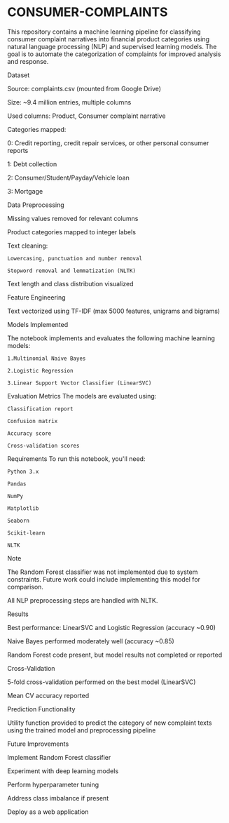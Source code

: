# CONSUMER-COMPLAINTS
This repository contains a machine learning pipeline for classifying consumer complaint narratives into financial product categories using natural language processing (NLP) and supervised learning models. The goal is to automate the categorization of complaints for improved analysis and response.

Dataset

  Source: complaints.csv (mounted from Google Drive)
  
  Size: ~9.4 million entries, multiple columns
  
  Used columns: Product, Consumer complaint narrative
  
Categories mapped:

  0: Credit reporting, credit repair services, or other personal consumer reports
  
  1: Debt collection
  
  2: Consumer/Student/Payday/Vehicle loan
  
  3: Mortgage

Data Preprocessing

  Missing values removed for relevant columns
  
  Product categories mapped to integer labels
  
  Text cleaning:
  
    Lowercasing, punctuation and number removal
    
    Stopword removal and lemmatization (NLTK)
  
  Text length and class distribution visualized

Feature Engineering

  Text vectorized using TF-IDF (max 5000 features, unigrams and bigrams)

Models Implemented

  The notebook implements and evaluates the following machine learning models:
  
    1.Multinomial Naive Bayes
    
    2.Logistic Regression
    
    3.Linear Support Vector Classifier (LinearSVC)

Evaluation Metrics
  The models are evaluated using:

    Classification report
    
    Confusion matrix
    
    Accuracy score
    
    Cross-validation scores
Requirements
  To run this notebook, you'll need:
  
    Python 3.x
    
    Pandas
    
    NumPy
    
    Matplotlib
    
    Seaborn
    
    Scikit-learn
    
    NLTK

Note
  
  The Random Forest classifier was not implemented due to system constraints. Future work could include implementing this model for comparison.

  All NLP preprocessing steps are handled with NLTK.

Results

  Best performance: LinearSVC and Logistic Regression (accuracy ~0.90)
  
  Naive Bayes performed moderately well (accuracy ~0.85)
  
  Random Forest code present, but model results not completed or reported

Cross-Validation

  5-fold cross-validation performed on the best model (LinearSVC)
  
  Mean CV accuracy reported

Prediction Functionality

  Utility function provided to predict the category of new complaint texts using the trained model and preprocessing pipeline

Future Improvements

  Implement Random Forest classifier
  
  Experiment with deep learning models
  
  Perform hyperparameter tuning
  
  Address class imbalance if present
  
  Deploy as a web application


